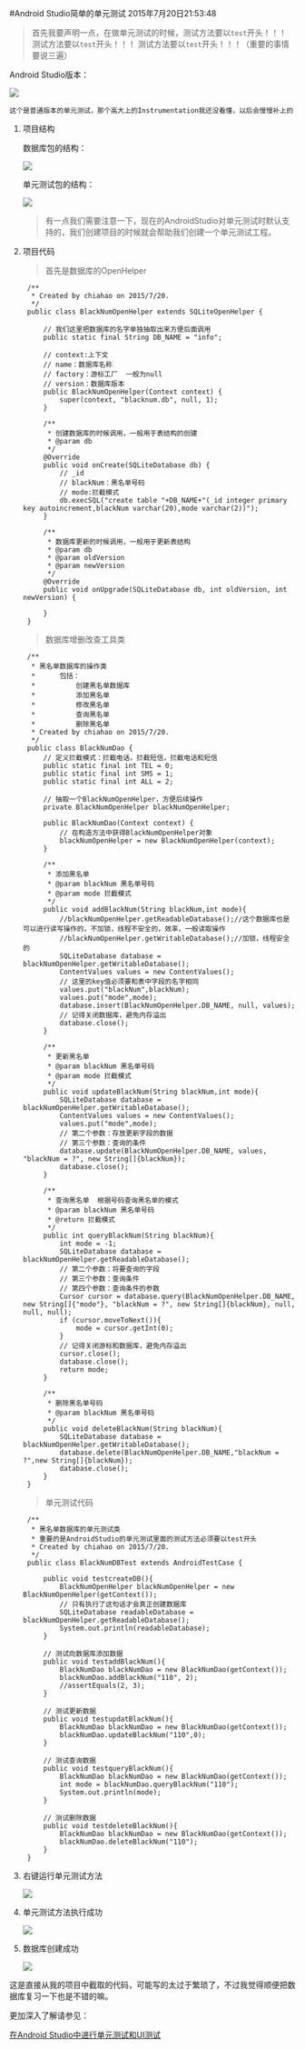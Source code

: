 #Android Studio简单的单元测试
2015年7月20日21:53:48

>首先我要声明一点，在做单元测试的时候，测试方法要以`test`开头！！！
>测试方法要以`test`开头！！！
>测试方法要以`test`开头！！！（重要的事情要说三遍）

Android Studio版本：

![](./images/7.1.png)

`这个是普通版本的单元测试，那个高大上的Instrumentation我还没看懂，以后会慢慢补上的`


1. 项目结构

	数据库包的结构：

	![](./images/7.2.png)

	单元测试包的结构：

	![](./images/7.3.png)

	>有一点我们需要注意一下，现在的AndroidStudio对单元测试时默认支持的，我们创建项目的时候就会帮助我们创建一个单元测试工程。

2. 项目代码

	>首先是数据库的OpenHelper

		/**
		 * Created by chiahao on 2015/7/20.
		 */
		public class BlackNumOpenHelper extends SQLiteOpenHelper {
		
		    // 我们这里把数据库的名字单独抽取出来方便后面调用
		    public static final String DB_NAME = "info";
		
		    // context:上下文
		    // name：数据库名称
		    // factory：游标工厂  一般为null
		    // version：数据库版本
		    public BlackNumOpenHelper(Context context) {
		        super(context, "blacknum.db", null, 1);
		    }
		
		    /**
		     * 创建数据库的时候调用，一般用于表结构的创建
		     * @param db
		     */
		    @Override
		    public void onCreate(SQLiteDatabase db) {
		        // _id
		        // blackNum：黑名单号码
		        // mode:拦截模式
		        db.execSQL("create table "+DB_NAME+"(_id integer primary key autoincrement,blackNum varchar(20),mode varchar(2))");
		    }
		
		    /**
		     * 数据库更新的时候调用，一般用于更新表结构
		     * @param db
		     * @param oldVersion
		     * @param newVersion
		     */
		    @Override
		    public void onUpgrade(SQLiteDatabase db, int oldVersion, int newVersion) {
		
		    }
		}

	>数据库增删改查工具类

		/**
		 * 黑名单数据库的操作类
		 *      包括：
		 *          创建黑名单数据库
		 *          添加黑名单
		 *          修改黑名单
		 *          查询黑名单
		 *          删除黑名单
		 * Created by chiahao on 2015/7/20.
		 */
		public class BlackNumDao {
		    // 定义拦截模式：拦截电话，拦截短信，拦截电话和短信
		    public static final int TEL = 0;
		    public static final int SMS = 1;
		    public static final int ALL = 2;
		
		    // 抽取一个BlackNumOpenHelper，方便后续操作
		    private BlackNumOpenHelper blackNumOpenHelper;
		
		    public BlackNumDao(Context context) {
		        // 在构造方法中获得BlackNumOpenHelper对象
		        blackNumOpenHelper = new BlackNumOpenHelper(context);
		    }
		
		    /**
		     * 添加黑名单
		     * @param blackNum 黑名单号码
		     * @param mode 拦截模式
		     */
		    public void addBlackNum(String blackNum,int mode){
		        //blackNumOpenHelper.getReadableDatabase();//这个数据库也是可以进行读写操作的，不加锁，线程不安全的，效率，一般读取操作
		        //blackNumOpenHelper.getWritableDatabase();//加锁，线程安全的
		        SQLiteDatabase database = blackNumOpenHelper.getWritableDatabase();
		        ContentValues values = new ContentValues();
		        // 这里的key值必须要和表中字段的名字相同
		        values.put("blackNum",blackNum);
		        values.put("mode",mode);
		        database.insert(BlackNumOpenHelper.DB_NAME, null, values);
		        // 记得关闭数据库，避免内存溢出
		        database.close();
		    }
		
		    /**
		     * 更新黑名单
		     * @param blackNum 黑名单号码
		     * @param mode 拦截模式
		     */
		    public void updateBlackNum(String blackNum,int mode){
		        SQLiteDatabase database = blackNumOpenHelper.getWritableDatabase();
		        ContentValues values = new ContentValues();
		        values.put("mode",mode);
		        // 第二个参数：存放更新字段的数据
		        // 第三个参数：查询的条件
		        database.update(BlackNumOpenHelper.DB_NAME, values, "blackNum = ?", new String[]{blackNum});
		        database.close();
		    }
		
		    /**
		     * 查询黑名单  根据号码查询黑名单的模式
		     * @param blackNum 黑名单号码
		     * @return 拦截模式
		     */
		    public int queryBlackNum(String blackNum){
		        int mode = -1;
		        SQLiteDatabase database = blackNumOpenHelper.getReadableDatabase();
		        // 第二个参数：将要查询的字段
		        // 第三个参数：查询条件
		        // 第四个参数：查询条件的参数
		        Cursor cursor = database.query(BlackNumOpenHelper.DB_NAME, new String[]{"mode"}, "blackNum = ?", new String[]{blackNum}, null, null, null);
		        if (cursor.moveToNext()){
		            mode = cursor.getInt(0);
		        }
		        // 记得关闭游标和数据库，避免内存溢出
		        cursor.close();
		        database.close();
		        return mode;
		    }
		
		    /**
		     * 删除黑名单号码
		     * @param blackNum 黑名单号码
		     */
		    public void deleteBlackNum(String blackNum){
		        SQLiteDatabase database = blackNumOpenHelper.getWritableDatabase();
		        database.delete(BlackNumOpenHelper.DB_NAME,"blackNum = ?",new String[]{blackNum});
		        database.close();
		    }
		}

	>单元测试代码

		/**
		 * 黑名单数据库的单元测试类
		 * 重要的是AndroidStudio的单元测试里面的测试方法必须要以test开头
		 * Created by chiahao on 2015/7/20.
		 */
		public class BlackNumDBTest extends AndroidTestCase {
		
		    public void testcreateDB(){
		        BlackNumOpenHelper blackNumOpenHelper = new BlackNumOpenHelper(getContext());
		        // 只有执行了这句话才会真正创建数据库
		        SQLiteDatabase readableDatabase = blackNumOpenHelper.getReadableDatabase();
		        System.out.println(readableDatabase);
		    }
		
		    // 测试向数据库添加数据
		    public void testaddBlackNum(){
		        BlackNumDao blackNumDao = new BlackNumDao(getContext());
		        blackNumDao.addBlackNum("110", 2);
		        //assertEquals(2, 3);
		    }
		
		    // 测试更新数据
		    public void testupdatBlackNum(){
		        BlackNumDao blackNumDao = new BlackNumDao(getContext());
		        blackNumDao.updateBlackNum("110",0);
		    }
		
		    // 测试查询数据
		    public void testqueryBlackNum(){
		        BlackNumDao blackNumDao = new BlackNumDao(getContext());
		        int mode = blackNumDao.queryBlackNum("110");
		        System.out.println(mode);
		    }
		
		    // 测试删除数据
		    public void testdeleteBlackNum(){
		        BlackNumDao blackNumDao = new BlackNumDao(getContext());
		        blackNumDao.deleteBlackNum("110");
		    }
		}
3. 右键运行单元测试方法

	![](./images/7.4.png)
4. 单元测试方法执行成功
	
	![](./images/7.5.png)
5. 数据库创建成功
	
	![](./images/7.6.png)

这是直接从我的项目中截取的代码，可能写的太过于繁琐了，不过我觉得顺便把数据库复习一下也是不错的嘛。

更加深入了解请参见：

[在Android Studio中进行单元测试和UI测试](http://www.jianshu.com/p/03118c11c199#)